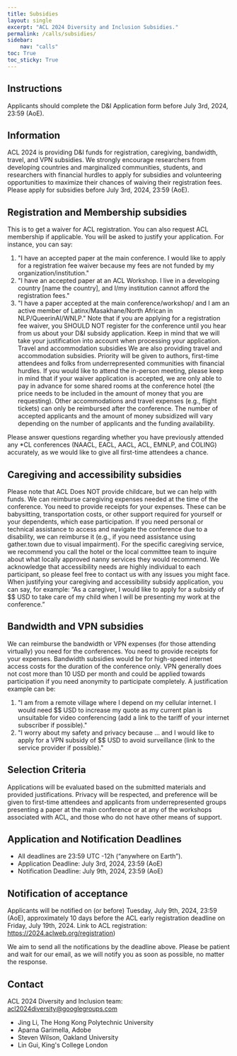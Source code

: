 ```yaml
---
title: Subsidies
layout: single
excerpt: "ACL 2024 Diversity and Inclusion Subsidies."
permalink: /calls/subsidies/
sidebar: 
    nav: "calls"
toc: True
toc_sticky: True
---
```


## Instructions
Applicants should complete the D&I Application form before July 3rd, 2024, 23:59 (AoE).

## Information

ACL 2024 is providing D&I funds for registration, caregiving, bandwidth, travel, and VPN subsidies. We strongly encourage researchers from developing countries and marginalized communities, students, and researchers with financial hurdles to apply for subsidies and volunteering opportunities to maximize their chances of waiving their registration fees. Please apply for subsidies before July 3rd, 2024, 23:59 (AoE).

## Registration and Membership subsidies
This is to get a waiver for ACL registration. You can also request ACL membership if applicable. You will be asked to justify your application. For instance, you can say:

1. "I have an accepted paper at the main conference. I would like to apply for a registration fee waiver because my fees are not funded by my organization/institution." 
2. "I have an accepted paper at an ACL Workshop. I live in a developing country [name the country], and I/my institution cannot afford the registration fees." 
3. "I have a paper accepted at the main conference/workshop/ and I am an active member of Latinx/Masakhane/North African in NLP/QueerinAI/WNLP."
   Note that if you are applying for a registration fee waiver, you SHOULD NOT register for the conference until you hear from us about your D&I subsidy application. Keep in mind that we will take your justification into account when processing your application.
   Travel and accommodation subsidies
   We are also providing travel and accommodation subsidies. Priority will be given to authors, first-time attendees and folks from underrepresented communities with financial hurdles.
   If you would like to attend the in-person meeting, please keep in mind that if your waiver application is accepted, we are only able to pay in advance for some shared rooms at the conference hotel (the price needs to be included in the amount of money that you are requesting). Other accommodations and travel expenses (e.g., flight tickets) can only be reimbursed after the conference.
   The number of accepted applicants and the amount of money subsidized will vary depending on the number of applicants and the funding availability.

Please answer questions regarding whether you have previously attended any *CL conferences (NAACL, EACL, AACL, ACL, EMNLP, and COLING) accurately, as we would like to give all first-time attendees a chance.

## Caregiving and accessibility subsidies
Please note that ACL Does NOT provide childcare, but we can help with funds. We can reimburse caregiving expenses needed at the time of the conference. You need to provide receipts for your expenses. These can be babysitting, transportation costs, or other support required for yourself or your dependents, which ease participation. If you need personal or technical assistance to access and navigate the conference due to a disability, we can reimburse it (e.g.,  if you need assistance using gather.town due to visual impairment). For the specific caregiving service, we recommend you call the hotel or the local committee team to inquire about what locally approved nanny services they would recommend.
We acknowledge that accessibility needs are highly individual to each participant, so please feel free to contact us with any issues you might face. When justifying your caregiving and accessibility subsidy application, you can say, for example: “As a caregiver, I would like to apply for a subsidy of $$ USD to take care of my child when I will be presenting my work at the conference.”

## Bandwidth and VPN subsidies
We can reimburse the bandwidth or VPN expenses (for those attending virtually) you need for the conferences. You need to provide receipts for your expenses. Bandwidth subsidies would be for high-speed internet access costs for the duration of the conference only. VPN generally does not cost more than 10 USD per month and could be applied towards participation if you need anonymity to participate completely. A justification example can be:
1. "I am from a remote village where I depend on my cellular internet. I would need $$ USD to increase my quote as my current plan is unsuitable for video conferencing (add a link to the tariff of your internet subscriber if possible)."
2. "I worry about my safety and privacy because … and I would like to apply for a VPN subsidy of $$ USD to avoid surveillance (link to the service provider if possible)."

## Selection Criteria
Applications will be evaluated based on the submitted materials and provided justifications. Privacy will be respected, and preference will be given to first-time attendees and applicants from underrepresented groups presenting a paper at the main conference or at any of the workshops associated with ACL, and those who do not have other means of support.
   
## Application and Notification Deadlines
* All deadlines are 23:59 UTC -12h (“anywhere on Earth”).
* Application Deadline: July 3rd, 2024, 23:59 (AoE)
* Notification Deadline: July 9th, 2024, 23:59 (AoE)
   
## Notification of acceptance
Applicants will be notified on (or before) Tuesday, July 9th, 2024, 23:59 (AoE), approximately 10 days before the ACL early registration deadline on Friday, July 19th, 2024. Link to ACL registration: https://2024.aclweb.org/registration)
   
We aim to send all the notifications by the deadline above. Please be patient and wait for our email, as we will notify you as soon as possible, no matter the response.
   
## Contact
ACL 2024 Diversity and Inclusion team: acl2024diversity@googlegroups.com
* Jing Li, The Hong Kong Polytechnic University
* Aparna Garimella, Adobe
* Steven Wilson, Oakland University
* Lin Gui, King's College London
